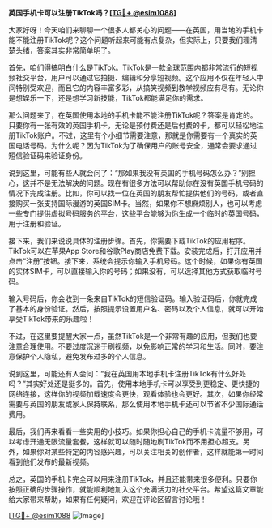 **英国手机卡可以注册TikTok吗？[[TG💪+ @esim1088](https://t.me/s/esim1088)]**

大家好呀！今天咱们来聊聊一个很多人都关心的问题——在英国，用当地的手机卡能不能注册TikTok呢？这个问题听起来可能有点复杂，但实际上，只要我们理清楚头绪，答案其实非常简单明了。

首先，咱们得搞明白什么是TikTok。TikTok是一款全球范围内都非常流行的短视频社交平台，用户可以通过它拍摄、编辑和分享短视频。这个应用不仅在年轻人中间特别受欢迎，而且它的内容丰富多彩，从搞笑视频到教学视频应有尽有。无论你是想娱乐一下，还是想学习新技能，TikTok都能满足你的需求。

那么问题来了，在英国使用本地的手机卡能不能注册TikTok呢？答案是肯定的。只要你有一张有效的英国手机卡，无论是预付费还是后付费的卡，都可以轻松地注册TikTok账户。不过，这里有个小细节需要注意，那就是你需要有一个真实的英国电话号码。为什么呢？因为TikTok为了确保用户的账号安全，通常会要求通过短信验证码来验证身份。

说到这里，可能有些人就会问了：“那如果我没有英国的手机号码怎么办？”别担心，这并不是无法解决的问题。现在有很多方法可以帮助你在没有英国手机号码的情况下完成注册。比如，你可以找一位在英国的朋友帮忙提供他们的号码，或者直接购买一张支持国际漫游的英国SIM卡。当然，如果你不想麻烦别人，也可以考虑一些专门提供虚拟号码服务的平台，这些平台能够为你生成一个临时的英国号码，用于注册和验证。

接下来，我们来说说具体的注册步骤。首先，你需要下载TikTok的应用程序。TikTok可以在苹果App Store和谷歌Play商店免费下载。安装完成后，打开应用并点击“注册”按钮。接下来，系统会提示你输入手机号码。这个时候，如果你有英国的实体SIM卡，可以直接输入你的号码；如果没有，可以选择其他方式获取临时号码。

输入号码后，你会收到一条来自TikTok的短信验证码。输入验证码后，你就完成了基本的身份验证。然后，按照提示设置用户名、密码以及个人信息，就可以开始享受TikTok带来的乐趣啦！

不过，在这里要提醒大家一点，虽然TikTok是一个非常有趣的应用，但我们也要注意合理使用。不要过度沉迷于刷视频，以免影响正常的学习和生活。同时，要注意保护个人隐私，避免发布过多的个人信息。

说到这里，可能还有人会问：“我在英国用本地手机卡注册TikTok有什么好处吗？”其实好处还是挺多的。首先，使用本地手机卡可以享受到更稳定、更快捷的网络连接，这样你的视频加载速度会更快，观看体验也会更好。其次，如果你经常需要与英国的朋友或家人保持联系，那么使用本地手机卡还可以节省不少国际通话费用。

最后，我们再来看看一些实用的小技巧。如果你担心自己的手机卡流量不够用，可以考虑开通无限流量套餐，这样就可以随时随地刷TikTok而不用担心超支。另外，如果你对某些特定的内容感兴趣，可以关注相关的创作者，这样就能第一时间看到他们发布的最新视频。

总之，英国的手机卡完全可以用来注册TikTok，并且还能带来很多便利。只要你按照正确的步骤操作，就能顺利地加入这个充满活力的社交平台。希望这篇文章能给大家带来帮助，如果有任何疑问，欢迎在评论区留言讨论哦！

[[TG💪+ @esim1088](https://t.me/s/esim1088) ![Image](https://i.postimg.cc/4NQfJmqS/Snipaste-2025-05-13-00-14-12.png)]